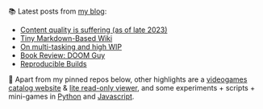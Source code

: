 
📚 Latest posts from <a href="https://blog.kartones.net/">my blog</a>:

<!--START_SECTION:blogposts-->
* [Content quality is suffering (as of late 2023)](https:&#x2F;&#x2F;blog.kartones.net&#x2F;post&#x2F;content-quality-is-suffering-2023&#x2F;)
* [Tiny Markdown-Based Wiki](https:&#x2F;&#x2F;blog.kartones.net&#x2F;post&#x2F;tiny-markdown-wiki&#x2F;)
* [On multi-tasking and high WIP](https:&#x2F;&#x2F;blog.kartones.net&#x2F;post&#x2F;multitasking-and-high-wip&#x2F;)
* [Book Review: DOOM Guy](https:&#x2F;&#x2F;blog.kartones.net&#x2F;post&#x2F;book-review-doom-guy-john-romero&#x2F;)
* [Reproducible Builds](https:&#x2F;&#x2F;blog.kartones.net&#x2F;post&#x2F;reproducible-builds&#x2F;)
<!--END_SECTION:blogposts-->


📌 Apart from my pinned repos below, other highlights are a [videogames catalog website](https://github.com/Kartones/finished-games#finished-games) & [lite read-only viewer](https://github.com/Kartones/fg-viewer#finished-games-viewer), and some experiments + scripts + mini-games in [Python](https://github.com/Kartones/python#python-assorted-code) and [Javascript](https://github.com/Kartones/JSAssorted#javascript-assorted-code).

